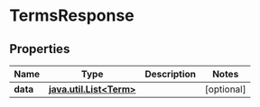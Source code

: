 
# TermsResponse

## Properties
Name | Type | Description | Notes
------------ | ------------- | ------------- | -------------
**data** | [**java.util.List&lt;Term&gt;**](Term.md) |  |  [optional]



